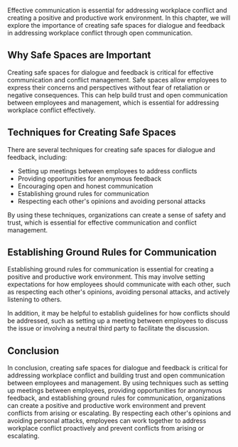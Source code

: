
Effective communication is essential for addressing workplace conflict and creating a positive and productive work environment. In this chapter, we will explore the importance of creating safe spaces for dialogue and feedback in addressing workplace conflict through open communication.

Why Safe Spaces are Important
-----------------------------

Creating safe spaces for dialogue and feedback is critical for effective communication and conflict management. Safe spaces allow employees to express their concerns and perspectives without fear of retaliation or negative consequences. This can help build trust and open communication between employees and management, which is essential for addressing workplace conflict effectively.

Techniques for Creating Safe Spaces
-----------------------------------

There are several techniques for creating safe spaces for dialogue and feedback, including:

* Setting up meetings between employees to address conflicts
* Providing opportunities for anonymous feedback
* Encouraging open and honest communication
* Establishing ground rules for communication
* Respecting each other's opinions and avoiding personal attacks

By using these techniques, organizations can create a sense of safety and trust, which is essential for effective communication and conflict management.

Establishing Ground Rules for Communication
-------------------------------------------

Establishing ground rules for communication is essential for creating a positive and productive work environment. This may involve setting expectations for how employees should communicate with each other, such as respecting each other's opinions, avoiding personal attacks, and actively listening to others.

In addition, it may be helpful to establish guidelines for how conflicts should be addressed, such as setting up a meeting between employees to discuss the issue or involving a neutral third party to facilitate the discussion.

Conclusion
----------

In conclusion, creating safe spaces for dialogue and feedback is critical for addressing workplace conflict and building trust and open communication between employees and management. By using techniques such as setting up meetings between employees, providing opportunities for anonymous feedback, and establishing ground rules for communication, organizations can create a positive and productive work environment and prevent conflicts from arising or escalating. By respecting each other's opinions and avoiding personal attacks, employees can work together to address workplace conflict proactively and prevent conflicts from arising or escalating.

